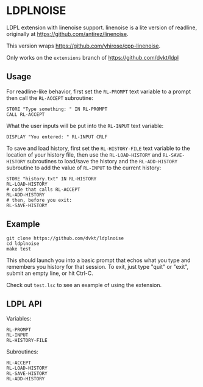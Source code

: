 LDPLNOISE
=========

LDPL extension with linenoise support. linenoise is a lite version of readline, originally at https://github.com/antirez/linenoise.

This version wraps https://github.com/yhirose/cpp-linenoise.

Only works on the `extensions` branch of https://github.com/dvkt/ldpl

Usage
-----

For readline-like behavior, first set the `RL-PROMPT` text variable to a prompt then call the `RL-ACCEPT` subroutine:

    STORE "Type something: " IN RL-PROMPT
    CALL RL-ACCEPT

What the user inputs will be put into the `RL-INPUT` text variable:

    DISPLAY "You entered: " RL-INPUT CRLF

To save and load history, first set the `RL-HISTORY-FILE` text  variable to the location of your history file, then use the  `RL-LOAD-HISTORY` and `RL-SAVE-HISTORY` subroutines to load/save the history and the `RL-ADD-HISTORY` subroutine to add the value of `RL-INPUT` to the current history:

    STORE "history.txt" IN RL-HISTORY
    RL-LOAD-HISTORY
    # code that calls RL-ACCEPT
    RL-ADD-HISTORY
    # then, before you exit:
    RL-SAVE-HISTORY


Example
-------

    git clone https://github.com/dvkt/ldplnoise 
    cd ldplnoise
    make test

This should launch you into a basic prompt that echos what you type and remembers you history for that session. To exit, just type  "quit" or "exit", submit an empty line, or hit Ctrl-C.

Check out `test.lsc` to see an example of using the extension.

LDPL API
--------

Variables:

    RL-PROMPT
    RL-INPUT
    RL-HISTORY-FILE

Subroutines:

    RL-ACCEPT
    RL-LOAD-HISTORY
    RL-SAVE-HISTORY
    RL-ADD-HISTORY
